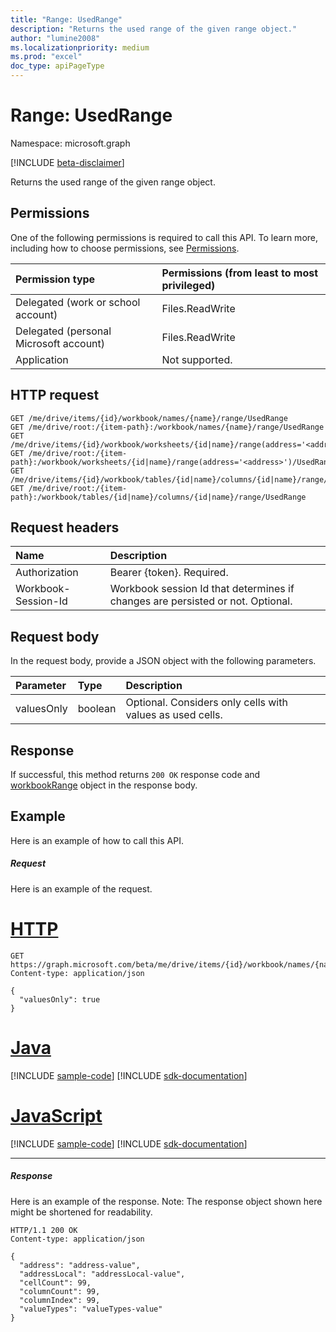 ```yaml
---
title: "Range: UsedRange"
description: "Returns the used range of the given range object."
author: "lumine2008"
ms.localizationpriority: medium
ms.prod: "excel"
doc_type: apiPageType
---
```


# Range: UsedRange

Namespace: microsoft.graph

[!INCLUDE [beta-disclaimer](../../includes/beta-disclaimer.md)]

Returns the used range of the given range object.
## Permissions
One of the following permissions is required to call this API. To learn more, including how to choose permissions, see [Permissions](/graph/permissions-reference).

|Permission type      | Permissions (from least to most privileged)              |
|:--------------------|:---------------------------------------------------------|
|Delegated (work or school account) | Files.ReadWrite    |
|Delegated (personal Microsoft account) | Files.ReadWrite    |
|Application | Not supported. |

## HTTP request
<!-- { "blockType": "ignored" } -->
```http
GET /me/drive/items/{id}/workbook/names/{name}/range/UsedRange
GET /me/drive/root:/{item-path}:/workbook/names/{name}/range/UsedRange
GET /me/drive/items/{id}/workbook/worksheets/{id|name}/range(address='<address>')/UsedRange
GET /me/drive/root:/{item-path}:/workbook/worksheets/{id|name}/range(address='<address>')/UsedRange
GET /me/drive/items/{id}/workbook/tables/{id|name}/columns/{id|name}/range/UsedRange
GET /me/drive/root:/{item-path}:/workbook/tables/{id|name}/columns/{id|name}/range/UsedRange

```
## Request headers
| Name       | Description|
|:---------------|:----------|
| Authorization  | Bearer {token}. Required. |
| Workbook-Session-Id  | Workbook session Id that determines if changes are persisted or not. Optional.|

## Request body
In the request body, provide a JSON object with the following parameters.

| Parameter	   | Type	|Description|
|:---------------|:--------|:----------|
|valuesOnly|boolean|Optional. Considers only cells with values as used cells.|

## Response

If successful, this method returns `200 OK` response code and [workbookRange](../resources/workbookrange.md) object in the response body.

## Example
Here is an example of how to call this API.
##### Request
Here is an example of the request.

# [HTTP](#tab/http)
<!-- {
  "blockType": "request",
  "name": "range_usedrange"
}-->
```msgraph-interactive
GET https://graph.microsoft.com/beta/me/drive/items/{id}/workbook/names/{name}/range/UsedRange
Content-type: application/json

{
  "valuesOnly": true
}
```

# [Java](#tab/java)
[!INCLUDE [sample-code](../includes/snippets/java/range-usedrange-java-snippets.md)]
[!INCLUDE [sdk-documentation](../includes/snippets/snippets-sdk-documentation-link.md)]

# [JavaScript](#tab/javascript)
[!INCLUDE [sample-code](../includes/snippets/javascript/range-usedrange-javascript-snippets.md)]
[!INCLUDE [sdk-documentation](../includes/snippets/snippets-sdk-documentation-link.md)]

---

##### Response
Here is an example of the response. Note: The response object shown here might be shortened for readability.
<!-- {
  "blockType": "response",
  "truncated": true,
  "@odata.type": "microsoft.graph.workbookRange"
} -->
```http
HTTP/1.1 200 OK
Content-type: application/json

{
  "address": "address-value",
  "addressLocal": "addressLocal-value",
  "cellCount": 99,
  "columnCount": 99,
  "columnIndex": 99,
  "valueTypes": "valueTypes-value"
}
```

<!-- uuid: 8fcb5dbc-d5aa-4681-8e31-b001d5168d79
2015-10-25 14:57:30 UTC -->
<!--
{
  "type": "#page.annotation",
  "description": "Range: UsedRange",
  "keywords": "",
  "section": "documentation",
  "tocPath": "",
  "suppressions": [
  ]
}
-->


